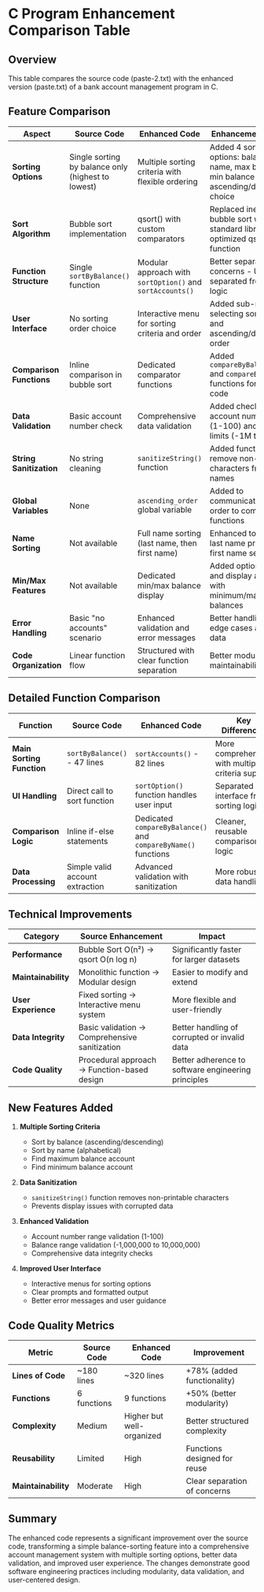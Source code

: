 # C Program Enhancement Comparison Table

## Overview
This table compares the source code (paste-2.txt) with the enhanced version (paste.txt) of a bank account management program in C.

## Feature Comparison

| **Aspect** | **Source Code** | **Enhanced Code** | **Enhancement Details** |
|------------|----------------|-------------------|------------------------|
| **Sorting Options** | Single sorting by balance only (highest to lowest) | Multiple sorting criteria with flexible ordering | Added 4 sorting options: balance, name, max balance, min balance with ascending/descending choice |
| **Sort Algorithm** | Bubble sort implementation | qsort() with custom comparators | Replaced inefficient bubble sort with standard library's optimized qsort function |
| **Function Structure** | Single `sortByBalance()` function | Modular approach with `sortOption()` and `sortAccounts()` | Better separation of concerns - UI logic separated from sorting logic |
| **User Interface** | No sorting order choice | Interactive menu for sorting criteria and order | Added sub-menus for selecting sort type and ascending/descending order |
| **Comparison Functions** | Inline comparison in bubble sort | Dedicated comparator functions | Added `compareByBalance()` and `compareByName()` functions for cleaner code |
| **Data Validation** | Basic account number check | Comprehensive data validation | Added checks for account number range (1-100) and balance limits (-1M to 10M) |
| **String Sanitization** | No string cleaning | `sanitizeString()` function | Added function to remove non-printable characters from names |
| **Global Variables** | None | `ascending_order` global variable | Added to communicate sort order to comparator functions |
| **Name Sorting** | Not available | Full name sorting (last name, then first name) | Enhanced to sort by last name primarily, first name secondarily |
| **Min/Max Features** | Not available | Dedicated min/max balance display | Added options to find and display accounts with minimum/maximum balances |
| **Error Handling** | Basic "no accounts" scenario | Enhanced validation and error messages | Better handling of edge cases and invalid data |
| **Code Organization** | Linear function flow | Structured with clear function separation | Better modularity and maintainability |

## Detailed Function Comparison

| **Function** | **Source Code** | **Enhanced Code** | **Key Differences** |
|--------------|----------------|-------------------|-------------------|
| **Main Sorting Function** | `sortByBalance()` - 47 lines | `sortAccounts()` - 82 lines | More comprehensive with multiple criteria support |
| **UI Handling** | Direct call to sort function | `sortOption()` function handles user input | Separated user interface from sorting logic |
| **Comparison Logic** | Inline if-else statements | Dedicated `compareByBalance()` and `compareByName()` functions | Cleaner, reusable comparison logic |
| **Data Processing** | Simple valid account extraction | Advanced validation with sanitization | More robust data handling |

## Technical Improvements

| **Category** | **Source Enhancement** | **Impact** |
|--------------|----------------------|------------|
| **Performance** | Bubble Sort O(n²) → qsort O(n log n) | Significantly faster for larger datasets |
| **Maintainability** | Monolithic function → Modular design | Easier to modify and extend |
| **User Experience** | Fixed sorting → Interactive menu system | More flexible and user-friendly |
| **Data Integrity** | Basic validation → Comprehensive sanitization | Better handling of corrupted or invalid data |
| **Code Quality** | Procedural approach → Function-based design | Better adherence to software engineering principles |

## New Features Added

1. **Multiple Sorting Criteria**
   - Sort by balance (ascending/descending)
   - Sort by name (alphabetical)
   - Find maximum balance account
   - Find minimum balance account

2. **Data Sanitization**
   - `sanitizeString()` function removes non-printable characters
   - Prevents display issues with corrupted data

3. **Enhanced Validation**
   - Account number range validation (1-100)
   - Balance range validation (-1,000,000 to 10,000,000)
   - Comprehensive data integrity checks

4. **Improved User Interface**
   - Interactive menus for sorting options
   - Clear prompts and formatted output
   - Better error messages and user guidance

## Code Quality Metrics

| **Metric** | **Source Code** | **Enhanced Code** | **Improvement** |
|------------|----------------|-------------------|-----------------|
| **Lines of Code** | ~180 lines | ~320 lines | +78% (added functionality) |
| **Functions** | 6 functions | 9 functions | +50% (better modularity) |
| **Complexity** | Medium | Higher but well-organized | Better structured complexity |
| **Reusability** | Limited | High | Functions designed for reuse |
| **Maintainability** | Moderate | High | Clear separation of concerns |

## Summary

The enhanced code represents a significant improvement over the source code, transforming a simple balance-sorting feature into a comprehensive account management system with multiple sorting options, better data validation, and improved user experience. The changes demonstrate good software engineering practices including modularity, data validation, and user-centered design.